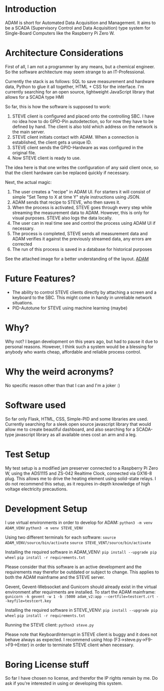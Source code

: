 # Introduction

ADAM is short for Automated Data Acquisition and Management. It aims to be a SCADA (Supervisory Control and Data Acquisition) type system for Single-Board Computers like the Raspberry Pi Zero W. 

# Architecture Considerations

First of all, I am not a programmer by any means, but a chemical engineer. So the software architecture may seem strange to an IT-Professional.

Currently the stack is as follows: SQL to save measurement and hardware data, Python to glue it all together, HTML + CSS for the interface.
I'm currently searching for an open source, lightweight JavaScript library that allows for a SCADA type HMI

So far, this is how the software is supposed to work:
1. STEVE client is configured and placed onto the controlling SBC. I have no idea how to do GPIO-Pin autodetection, so for now they have to be defined by hand.
The client is also told which address on the network is the main server. 
2. STEVE client initiats contact with ADAM. When a connection is established, the client gets a unique ID.
3. STEVE client sends the GPIO-Hardware as was configured in the original file.
4. Now STEVE client is ready to use.

The idea here is that one writes the configuration of any said client once, so that the client hardware can be replaced quickly if necessary.

Next, the actual magic:
1. The user creates a "recipe" in ADAM UI. For starters it will consist of simple "Set Temp to X at time Y" style instructions using JSON.
2. ADAM sends that recipe to STEVE, who then saves it.
3. When the process is activated, STEVE goes through every step while streaming the measurement data to ADAM. However, this is only for visual purposes. STEVE also logs the data locally.
4. The user can in real time see and control the process using ADAM UI if necessary.
5. The process is completed, STEVE sends all measurement data and ADAM verifies it against the previously streamed data, any errors are corrected
6. The run of this process is saved in a database for historical purposes

See the attached image for a better understanding of the layout.
[ADAM](https://user-images.githubusercontent.com/88145590/127775378-02bc50f0-fb87-4955-806c-c29674ea0b4e.jpg)

# Future Features?
- The ability to control STEVE clients directly by attaching a screen and a keyboard to the SBC. This might come in handy in unreliable network situations.
- PID-Autotune for STEVE using machine learning (maybe)

# Why?

Why not? I began development on this years ago, but had to pause it due to personal reasons. However, I think such a system would be a blessing for anybody who wants cheap, affordable and reliable process control.

# Why the weird acronyms?

No specific reason other than that I can and I'm a joker :)

# Software used

So far only Flask, HTML, CSS, Simple-PID and some libraries are used. Currently searching for a sleek open source javascript library that would allow me to create beautiful dashboard, and also searching for a SCADA-type javascript library as all available ones cost an arm and a leg.

# Test Setup
My test setup is a modified jam preserver connected to a Raspberry Pi Zero W, using the ADS1115 and ZS-042 Realtime Clock, connected via GX16-8 plug. 
This allows me to drive the heating element using solid-state relays. I do not recommend this setup, as it requires in-depth knowledge of high voltage electricity precautions.

# Development Setup
I use virtual environments in order to develop for ADAM:
`python3 -m venv ADAM_VENV`
`python3 -m venv STEVE_VENV`

Using two different terminals for each software:
`source ADAM_VENV/source/bin/activate`
`source STEVE_VENT/source/bin/activate`

Installing the required software in ADAM_VENV:
`pip install --upgrade pip wheel`
`pip install -r requirements.txt`

Please consider that this software is an active development and the requirements may therefor be outdated or subject to change. This applies to both the ADAM mainframe and the STEVE server.

Gevent, Gevent-Websocket and Gunicorn should already exist in the virtual environment after requirments are installed.
To start the ADAM mainframe:
`gunicorn -k gevent -w 1 -b :5000 adam_v2:app --certfile=testcert.crt --keyfile=testcert.key`

Installing the required software in STEVE_VENV:
`pip install --upgrade pip wheel`
`pip install -r requirements.txt`

Running the STEVE client:
`python3 steve.py`

Please note that KeyboardInterrupt in STEVE client is buggy and it does not behave always as expected. I recommend using htop (F3->steve.py->F9->F9->Enter) in order to terminate STEVE client when necessary.

# Boring License stuff
So far I have chosen no license, and therefor the IP rights remain by me. Do ask if you're interested in using or developing this system.
